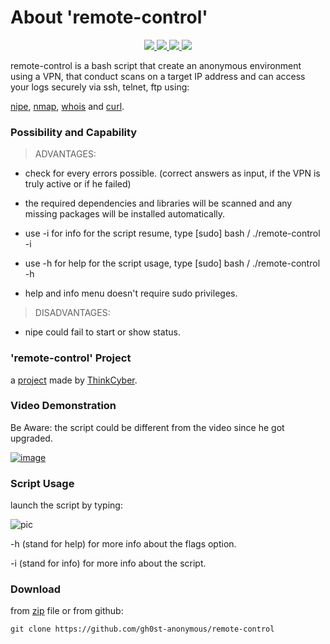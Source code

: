 # About 'remote-control'

<p align="center">
   </a>
      <a href="https://github.com/gh0st-anonymous/analyzer">
      <img src="https://img.shields.io/badge/Version-1.0.0-darkgreen">
        <img src="https://img.shields.io/badge/Release%20Date-march%202022-purple">
  <img src="https://shields.io/badge/Bash-100%25-066da5">
  <img src="https://shields.io/badge/Platform-Linux-darkred">
    </a>
  </p>
</p>

remote-control is a bash script that create an anonymous environment using a VPN, that conduct scans on a target IP address and can access your logs securely via ssh, telnet, ftp using:

[nipe](https://github.com/htrgouvea/nipe), [nmap](https://www.kali.org/tools/nmap/), [whois](https://www.kali.org/tools/whois/) and [curl](https://github.com/curl/curl).

### Possibility and Capability

> ADVANTAGES:

- check for every errors possible. (correct answers as input, if the VPN is truly active or if he failed)

- the required dependencies and libraries will be scanned and any missing packages will be installed automatically.

- use -i for info for the script resume, type [sudo] bash  / ./remote-control -i

- use -h for help for the script usage, type [sudo] bash  / ./remote-control -h

- help and info menu doesn't require sudo privileges.

> DISADVANTAGES:

- nipe could fail to start or show status.

### 'remote-control' Project

a [project](https://github.com/gh0st-anonymous/remote-control/files/9871434/project.pdf) made by [ThinkCyber](https://www.thinkcyber.co.il/).


### Video Demonstration

Be Aware: the script could be different from the video since he got upgraded.

[![image](https://user-images.githubusercontent.com/102325071/198853005-f82774e4-c08c-44d6-89e5-114b9785075b.jpg)](https://www.youtube.com/watch?v=Ghh3wMwek1M)

### Script Usage

launch the script by typing:

![pic](https://user-images.githubusercontent.com/102325071/199060394-f54341b5-aeff-4317-ab45-efdb329ca70a.png)

-h (stand for help) for more info about the flags option.

-i (stand for info) for more info about the script.

### Download

from [zip](https://github.com/gh0st-anonymous/remote-control/files/9917349/remote.control.zip) file or from github: 

    git clone https://github.com/gh0st-anonymous/remote-control
